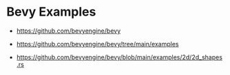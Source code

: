 # Bevy Examples

- https://github.com/bevyengine/bevy

- https://github.com/bevyengine/bevy/tree/main/examples

- https://github.com/bevyengine/bevy/blob/main/examples/2d/2d_shapes.rs

